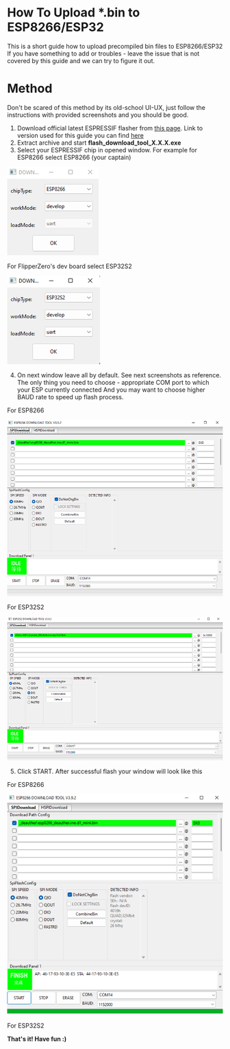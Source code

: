# How To Upload *.bin to ESP8266/ESP32
This is a short guide how to upload precompiled bin files to ESP8266/ESP32 
If you have something to add or troubles - leave the issue that is not covered by this guide and we can try to figure it out.

# Method
Don't be scared of this method by its old-school UI-UX, just follow the instructions with provided screenshots and you should be good.

1. Download official latest ESPRESSIF flasher from [this page](https://www.espressif.com/en/support/download/other-tools). Link to version used for this guide you can find [here](https://www.espressif.com/sites/default/files/tools/flash_download_tool_3.9.2.zip)
2. Extract archive and start **flash_download_tool_X.X.X.exe**
3. Select your ESPRESSIF chip in opened window.
For example for ESP8266 select ESP8266 (your captain)

![Select_ESP8266](https://github.com/SequoiaSan/Guide-How-To-Upload-bin-to-ESP8266-ESP32/blob/main/rep_images/espriff_flasher_select_chip_type_esp8266_1.png?raw=true)

For FlipperZero's dev board select ESP32S2

![FlipperZero_devboard_chip](https://github.com/SequoiaSan/Guide-How-To-Upload-bin-to-ESP8266-ESP32/blob/main/rep_images/espriff_flasher_select_chip_type_esp32s2_2.png?raw=true)

4. On next window leave all by default. See next screenshots as reference.
The only thing you need to choose - appropriate COM port to which your ESP currently connected
And you may want to choose higher BAUD rate to speed up flash process.

For ESP8266

![ESP8266_1](https://github.com/SequoiaSan/Guide-How-To-Upload-bin-to-ESP8266-ESP32/blob/main/rep_images/espriff_flasher_interface_esp8266_1.png?raw=true)

For ESP32S2

![ESP32S2_2](https://github.com/SequoiaSan/Guide-How-To-Upload-bin-to-ESP8266-ESP32/blob/main/rep_images/espriff_flasher_interface_esp32s2_1.png?raw=true)

5. Click START. After successful flash your window will look like this

For ESP8266

![ESP8266_2](https://github.com/SequoiaSan/Guide-How-To-Upload-bin-to-ESP8266-ESP32/blob/main/rep_images/espriff_flasher_interface_esp8266_2.png?raw=true)

For ESP32S2



**That's it! Have fun :)**
